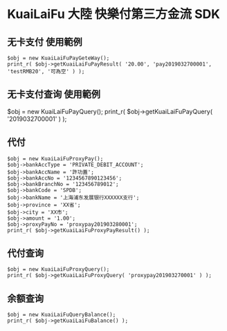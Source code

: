 # KuaiLaiFu 大陸 快樂付第三方金流 SDK



## 无卡支付 使用範例
    $obj = new KuaiLaiFuPayGeteWay();
    print_r( $obj->getKuaiLaiFuPayResult( '20.00', 'pay2019032700001', 'testRMB20', '可為空' ) );



## 无卡支付查询 使用範例
  $obj = new KuaiLaiFuPayQuery();
  print_r( $obj->getKuaiLaiFuPayQuery( '2019032700001' ) );


## 代付
    $obj = new KuaiLaiFuProxyPay();
    $obj->bankAccType = 'PRIVATE_DEBIT_ACCOUNT';
    $obj->bankAccName = '許功蓋';
    $obj->bankAccNo = '1234567890123456';
    $obj->bankBranchNo = '123456789012';
    $obj->bankCode = 'SPDB';
    $obj->bankName = '上海浦东发展银行XXXXXX支行';
    $obj->province = 'XX省';
    $obj->city = 'XX市';
    $obj->amount = '1.00';
    $obj->proxyPayNo = 'proxypay201903280001';
    print_r( $obj->getKuaiLaiFuProxyPayResult() );


## 代付查询
    $obj = new KuaiLaiFuProxyQuery();
    print_r( $obj->getKuaiLaiFuProxyQuery( 'proxypay201903270001' ) );


## 余额查询
    $obj = new KuaiLaiFuQueryBalance();
    print_r( $obj->getKuaiLaiFuBalance() );
